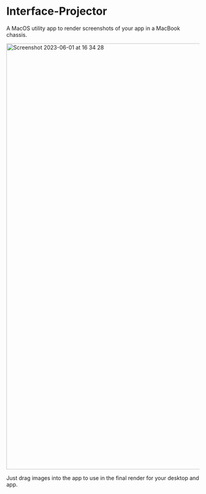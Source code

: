 # Interface-Projector
A MacOS utility app to render screenshots of your app in a MacBook chassis.

<img width="1112" alt="Screenshot 2023-06-01 at 16 34 28" src="https://github.com/johnbean393/Interface-Projector/assets/113509988/2501f8fa-99bd-42a6-94c6-f31880a3a635">

Just drag images into the app to use in the final render for your desktop and app.
